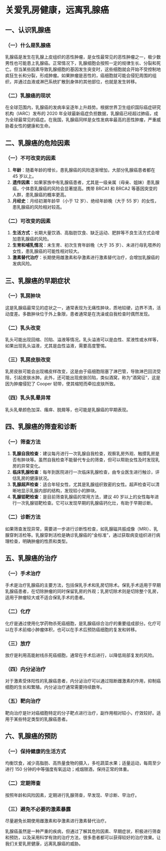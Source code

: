 # 关爱乳房健康，远离乳腺癌

## 一、认识乳腺癌
### （一）什么是乳腺癌
乳腺癌是发生在乳腺上皮组织的恶性肿瘤，是女性最常见的恶性肿瘤之一，极少数男性也可能患上乳腺癌。正常情况下，乳腺细胞会按照一定的规律生长、分裂和死亡。但当某些因素导致乳腺细胞的基因发生突变时，这些细胞就会开始不受控制地疯狂生长和分裂，形成肿瘤。如果肿瘤是恶性的，癌细胞就可能会侵犯周围的组织，并通过血液或淋巴系统扩散到身体的其他部位，也就是发生转移。

### （二）乳腺癌的现状
在全球范围内，乳腺癌的发病率呈逐年上升趋势。根据世界卫生组织国际癌症研究机构（IARC）发布的 2020 年全球最新癌症负担数据，乳腺癌已经超过肺癌，成为全球最常见的癌症。在我国，乳腺癌同样是女性发病率最高的恶性肿瘤，严重威胁着女性的健康和生命。

## 二、乳腺癌的危险因素
### （一）不可改变的因素
1. **年龄**：随着年龄的增长，患乳腺癌的风险逐渐增加，大部分乳腺癌患者都在 45 岁以上。
2. **遗传因素**：如果家族中有乳腺癌患者，尤其是一级亲属（母亲、姐妹）患乳腺癌，个体患乳腺癌的风险会显著提高。携带 BRCA1 和 BRCA2 等基因突变的人群，患乳腺癌的概率更高。
3. **月经史**：月经初潮年龄早（小于 12 岁）、绝经年龄晚（大于 55 岁）的女性，患乳腺癌的风险相对较高。

### （二）可改变的因素
1. **生活方式**：长期大量饮酒、高脂肪饮食、缺乏运动、肥胖等不良生活方式会增加患乳腺癌的风险。
2. **生育和哺乳情况**：未生育、初次生育年龄晚（大于 35 岁）、未进行母乳喂养的女性，患乳腺癌的可能性相对较大。
3. **激素替代治疗**：长期使用雌激素和孕激素进行激素替代治疗，会增加乳腺癌的发病风险。

## 三、乳腺癌的早期症状
### （一）乳房肿块
这是乳腺癌最常见的症状之一，通常表现为无痛性肿块，质地较硬，边界不清，活动度差。多数肿块位于外上象限，患者通常是在洗澡或自我检查时偶然发现。

### （二）乳头改变
乳头可能出现回缩、凹陷、溢液等情况。乳头溢液可以是血性、浆液性或水样等，如果出现乳头溢液，尤其是血性溢液，需要高度警惕。

### （三）乳房皮肤改变
乳房皮肤可能会出现橘皮样改变，这是由于癌细胞阻塞了淋巴管，导致淋巴回流受阻，引起皮肤水肿。此外，还可能出现皮肤凹陷，类似酒窝，称为“酒窝征”，这是因为肿瘤侵犯了 Cooper 韧带，使其缩短而牵拉皮肤所致。

### （四）乳头乳晕异常
乳头乳晕颜色加深、瘙痒、脱屑等，也可能是乳腺癌的早期表现。

## 四、乳腺癌的筛查和诊断
### （一）筛查方法
1. **乳腺自我检查**：建议每月进行一次乳腺自我检查，观察乳房外观、触摸乳房是否有肿块等。虽然自我检查不能替代专业的筛查，但可以帮助女性及时发现乳房的异常变化。
2. **临床乳腺检查**：每年到医院进行一次临床乳腺检查，由专业医生进行触诊，评估乳房的健康状况。
3. **乳腺超声检查**：适合年轻女性，尤其是乳腺组织致密的女性。超声检查可以清晰地显示乳腺内部的结构，发现较小的肿块。
4. **乳腺钼靶检查**：是目前筛查乳腺癌的常用方法，建议 40 岁以上的女性每年进行一次乳腺钼靶检查。它可以发现早期的乳腺癌钙化灶，有助于早期诊断。

### （二）诊断方法
如果筛查发现异常，需要进一步进行诊断性检查，如乳腺磁共振成像（MRI）、乳腺穿刺活检等。乳腺穿刺活检是确诊乳腺癌的“金标准”，通过获取病变组织进行病理检查，明确肿瘤的性质和类型。

## 五、乳腺癌的治疗
### （一）手术治疗
手术是治疗乳腺癌的主要方法，包括保乳手术和乳房切除术。保乳手术适用于早期乳腺癌患者，在切除肿瘤的同时保留乳房的外观；乳房切除术则是切除整个乳房，适用于肿瘤较大或不适合保乳手术的患者。

### （二）化疗
化疗是通过使用化学药物杀死癌细胞，是乳腺癌综合治疗的重要组成部分。化疗可以在手术前缩小肿瘤体积，也可以在手术后预防癌细胞的复发和转移。

### （三）放疗
放疗是利用高能射线杀死癌细胞，通常在手术后进行，以降低局部复发的风险。

### （四）内分泌治疗
对于激素受体阳性的乳腺癌患者，内分泌治疗可以通过阻断雌激素的作用，抑制癌细胞的生长和繁殖。内分泌治疗通常需要持续数年。

### （五）靶向治疗
靶向治疗是针对癌细胞特定的分子靶点进行治疗，副作用相对较小，疗效较好。适用于某些特定类型的乳腺癌患者。

## 六、乳腺癌的预防
### （一）保持健康的生活方式
均衡饮食，减少高脂肪、高热量食物的摄入，多吃蔬菜水果；适量运动，每周至少进行 150 分钟的中等强度有氧运动；戒烟限酒，保持正常的体重。

### （二）定期筛查
按照年龄和风险因素，定期进行乳腺筛查，早发现、早诊断、早治疗。

### （三）避免不必要的激素暴露
尽量避免长期使用雌激素和孕激素进行激素替代治疗。

乳腺癌虽然是一种严重的疾病，但通过了解其危险因素、早期症状，积极进行筛查和预防，以及采用科学有效的治疗方法，很多患者都可以获得较好的治疗效果。让我们关爱乳房健康，远离乳腺癌的威胁。 